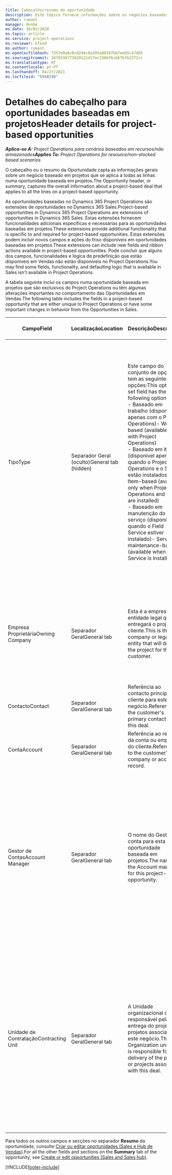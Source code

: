 ```yaml
---
title: Cabeçalho/resumo da oportunidade
description: Este tópico fornece informações sobre os negócios baseados em projetos e as linhas de oportunidade baseadas em projetos.
author: rumant
manager: Annbe
ms.date: 10/01/2020
ms.topic: article
ms.service: project-operations
ms.reviewer: kfend
ms.author: rumant
ms.openlocfilehash: 7357e9a8c8c6294c0a395a80287bb7eeb5c47d85
ms.sourcegitcommit: 3d78338773929121d17ec3386f6cb67bfb2272cc
ms.translationtype: HT
ms.contentlocale: pt-PT
ms.lasthandoff: 04/27/2021
ms.locfileid: "5948298"
---
```

# <a name="header-details-for-project-based-opportunities"></a><span data-ttu-id="8dbb2-103">Detalhes do cabeçalho para oportunidades baseadas em projetos</span><span class="sxs-lookup"><span data-stu-id="8dbb2-103">Header details for project-based opportunities</span></span>

<span data-ttu-id="8dbb2-104">_**Aplica-se A:** Project Operations para cenários baseados em recursos/não armazenados_</span><span class="sxs-lookup"><span data-stu-id="8dbb2-104">_**Applies To:** Project Operations for resource/non-stocked based scenarios_</span></span>


<span data-ttu-id="8dbb2-105">O cabeçalho ou o resumo da Oportunidade capta as informações gerais sobre um negócio baseado em projetos que se aplica a todas as linhas numa oportunidade baseada em projetos.</span><span class="sxs-lookup"><span data-stu-id="8dbb2-105">The Opportunity header, or summary, captures the overall information about a project-based deal that applies to all the lines on a project-based opportunity.</span></span>

<span data-ttu-id="8dbb2-106">As oportunidades baseadas no Dynamics 365 Project Operations são extensões de oportunidades no Dynamics 365 Sales.</span><span class="sxs-lookup"><span data-stu-id="8dbb2-106">Project-based opportunities in Dynamics 365 Project Operations are extensions of opportunities in Dynamics 365 Sales.</span></span> <span data-ttu-id="8dbb2-107">Estas extensões fornecem funcionalidades adicionais específicas e necessárias para as oportunidades baseadas em projetos.</span><span class="sxs-lookup"><span data-stu-id="8dbb2-107">These extensions provide additional functionality that is specific to and required for project-based opportunities.</span></span> <span data-ttu-id="8dbb2-108">Estas extensões podem incluir novos campos e ações do friso disponíveis em oportunidades baseadas em projetos.</span><span class="sxs-lookup"><span data-stu-id="8dbb2-108">These extensions can include new fields and ribbon actions available in project-based opportunities.</span></span> <span data-ttu-id="8dbb2-109">Pode concluir que alguns dos campos, funcionalidades e lógica de predefinição que estão disponíveis em Vendas não estão disponíveis no Project Operations.</span><span class="sxs-lookup"><span data-stu-id="8dbb2-109">You may find some fields, functionality, and defaulting logic that is available in Sales isn't available in Project Operations.</span></span>

<span data-ttu-id="8dbb2-110">A tabela seguinte inclui os campos numa oportunidade baseada em projetos que são exclusivos do Project Operations ou têm algumas alterações importantes no comportamento das Oportunidades em Vendas.</span><span class="sxs-lookup"><span data-stu-id="8dbb2-110">The following table includes the fields in a project-based opportunity that are either unique to Project Operations or have some important changes in behavior from the Opportunities in Sales.</span></span>

| <span data-ttu-id="8dbb2-111">**Campo**</span><span class="sxs-lookup"><span data-stu-id="8dbb2-111">**Field**</span></span> | <span data-ttu-id="8dbb2-112">**Localização**</span><span class="sxs-lookup"><span data-stu-id="8dbb2-112">**Location**</span></span> | <span data-ttu-id="8dbb2-113">**Descrição**</span><span class="sxs-lookup"><span data-stu-id="8dbb2-113">**Description**</span></span> | <span data-ttu-id="8dbb2-114">**Impacto a jusante**</span><span class="sxs-lookup"><span data-stu-id="8dbb2-114">**Downstream impact**</span></span> |
| --- | --- | --- | --- |
| <span data-ttu-id="8dbb2-115">Tipo</span><span class="sxs-lookup"><span data-stu-id="8dbb2-115">Type</span></span> | <span data-ttu-id="8dbb2-116">Separador Geral (oculto)</span><span class="sxs-lookup"><span data-stu-id="8dbb2-116">General tab (hidden)</span></span> | <span data-ttu-id="8dbb2-117">Este campo do conjunto de opções tem as seguintes opções:</span><span class="sxs-lookup"><span data-stu-id="8dbb2-117">This option set field has the following options:</span></span></br><span data-ttu-id="8dbb2-118">- Baseado em trabalho (disponível apenas com o Project Operations)</span><span class="sxs-lookup"><span data-stu-id="8dbb2-118">- Work-based (available only with Project Operations)</span></span></br><span data-ttu-id="8dbb2-119">- Baseado em item (disponível apenas quando o Project Operations e o Sales estão instalados)</span><span class="sxs-lookup"><span data-stu-id="8dbb2-119">- Item-based (available only when Project Operations and Sales are installed)</span></span></br><span data-ttu-id="8dbb2-120">- Baseado em manutenção do serviço (disponível quando o Field Service estiver instalado)</span><span class="sxs-lookup"><span data-stu-id="8dbb2-120">- Service maintenance-based (available when Field Service is installed)</span></span> | <span data-ttu-id="8dbb2-121">Quando utiliza o Project Operations, este valor de campo é definido automaticamente como **Baseado em trabalho**, que classifica a Oportunidade como baseada em projetos.</span><span class="sxs-lookup"><span data-stu-id="8dbb2-121">When you use Project Operations, this field value is automatically set to **Work-based** which classifies the Opportunity as project-based.</span></span> <span data-ttu-id="8dbb2-122">Uma oportunidade deve ser baseada em projetos para ativar todas as funcionalidades e extensões específicas do projeto no processo de vendas a jusante para este negócio.</span><span class="sxs-lookup"><span data-stu-id="8dbb2-122">An Opportunity should be project-based to enable all project-specific extensions and functionality in the downstream sales process for this deal.</span></span> |
| <span data-ttu-id="8dbb2-123">Empresa Proprietária</span><span class="sxs-lookup"><span data-stu-id="8dbb2-123">Owning Company</span></span> | <span data-ttu-id="8dbb2-124">Separador Geral</span><span class="sxs-lookup"><span data-stu-id="8dbb2-124">General tab</span></span> | <span data-ttu-id="8dbb2-125">Esta é a empresa ou entidade legal que entregará o projeto ao cliente.</span><span class="sxs-lookup"><span data-stu-id="8dbb2-125">This is the company or legal entity that will deliver the project for the customer.</span></span> | <span data-ttu-id="8dbb2-126">Estas informações do campo serão copiadas para o campo correspondente na proposta do Projeto que é criada a partir desta Oportunidade.</span><span class="sxs-lookup"><span data-stu-id="8dbb2-126">This field information will be copied to the corresponding field on the Project quote that is created from this Opportunity.</span></span> |
| <span data-ttu-id="8dbb2-127">Contacto</span><span class="sxs-lookup"><span data-stu-id="8dbb2-127">Contact</span></span> | <span data-ttu-id="8dbb2-128">Separador Geral</span><span class="sxs-lookup"><span data-stu-id="8dbb2-128">General tab</span></span> | <span data-ttu-id="8dbb2-129">Referência ao contacto principal do cliente para este negócio.</span><span class="sxs-lookup"><span data-stu-id="8dbb2-129">Reference to the customer's primary contact for this deal.</span></span> | |
| <span data-ttu-id="8dbb2-130">Conta</span><span class="sxs-lookup"><span data-stu-id="8dbb2-130">Account</span></span> | <span data-ttu-id="8dbb2-131">Separador Geral</span><span class="sxs-lookup"><span data-stu-id="8dbb2-131">General tab</span></span> | <span data-ttu-id="8dbb2-132">Referência ao registo da conta ou empresa do cliente.</span><span class="sxs-lookup"><span data-stu-id="8dbb2-132">Reference to the customer's company or account record.</span></span> | |
| <span data-ttu-id="8dbb2-133">Gestor de Contas</span><span class="sxs-lookup"><span data-stu-id="8dbb2-133">Account Manager</span></span> | <span data-ttu-id="8dbb2-134">Separador Geral</span><span class="sxs-lookup"><span data-stu-id="8dbb2-134">General tab</span></span> | <span data-ttu-id="8dbb2-135">O nome do Gestor de conta para esta oportunidade baseada em projetos.</span><span class="sxs-lookup"><span data-stu-id="8dbb2-135">The name of the Account manager for this project-based opportunity.</span></span> | <span data-ttu-id="8dbb2-136">O Gestor de conta é responsável pela gestão da relação com o cliente até à conclusão deste projeto.</span><span class="sxs-lookup"><span data-stu-id="8dbb2-136">The Account manager is responsible for managing the relationship with the customer through the completion of this project.</span></span> <span data-ttu-id="8dbb2-137">Baseado no registo de recurso reservável associado ao Gestor de conta, a unidade de contratação é assumida por predefinição.</span><span class="sxs-lookup"><span data-stu-id="8dbb2-137">Based on the bookable resource record tied to the Account manager, the contracting unit is defaulted.</span></span> |
| <span data-ttu-id="8dbb2-138">Unidade de Contratação</span><span class="sxs-lookup"><span data-stu-id="8dbb2-138">Contracting Unit</span></span> | <span data-ttu-id="8dbb2-139">Separador Geral</span><span class="sxs-lookup"><span data-stu-id="8dbb2-139">General tab</span></span> | <span data-ttu-id="8dbb2-140">A Unidade organizacional que é responsável pela entrega do projeto ou projetos associados a este negócio.</span><span class="sxs-lookup"><span data-stu-id="8dbb2-140">The Organization unit that is responsible for the delivery of the project or projects associated with this deal.</span></span> | <span data-ttu-id="8dbb2-141">A unidade de contratação é a divisão da empresa que executará os projetos após o fecho do negócio.</span><span class="sxs-lookup"><span data-stu-id="8dbb2-141">The contracting unit is the division of the company that will complete the project(s) after the deal is closed.</span></span> <span data-ttu-id="8dbb2-142">Todas as unidades de contratação têm uma moeda, e esta moeda é utilizada para reportar os custos estimados e reais incorridos durante o projeto.</span><span class="sxs-lookup"><span data-stu-id="8dbb2-142">Every contracting unit has a currency, and this currency is used to report estimated and actual costs incurred during the project.</span></span> |

<span data-ttu-id="8dbb2-143">Para todos os outros campos e secções no separador **Resumo** da oportunidade, consulte [Criar ou editar oportunidades (Sales e Hub de Vendas)](/dynamics365/sales-enterprise/create-edit-opportunity-sales).</span><span class="sxs-lookup"><span data-stu-id="8dbb2-143">For all the other fields and sections on the **Summary** tab of the opportunity, see [Create or edit opportunities (Sales and Sales hub)](/dynamics365/sales-enterprise/create-edit-opportunity-sales).</span></span>


[!INCLUDE[footer-include](../includes/footer-banner.md)]
